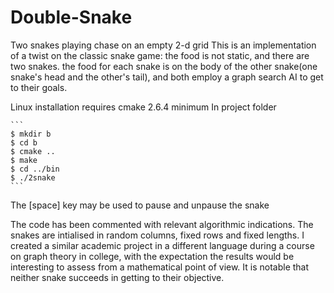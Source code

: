 # Double-Snake
Two snakes playing chase on an empty 2-d grid
This is an implementation of a twist on the classic snake game: the food is not static, and there are two snakes. the food for each snake is on the body of the other snake(one snake's head
and the other's tail), and both employ a graph search AI to get to their goals.

Linux installation 
requires cmake 2.6.4 minimum
In project folder

    ```
    $ mkdir b
    $ cd b
    $ cmake ..
    $ make
    $ cd ../bin
    $ ./2snake
    ```

The [space] key may be used to pause and unpause the snake

The code has been commented with relevant algorithmic indications. The snakes are intialised in random columns, fixed rows and fixed lengths. I created a similar academic project
in a different language during a course on graph theory in college, with the expectation the results would be interesting to assess from a mathematical point of view. It is notable
that neither snake succeeds in getting to their objective.

